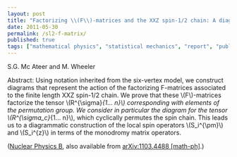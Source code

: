 ```yaml
---
layout: post
title: "Factorizing \\(F\\)-matrices and the XXZ spin-1/2 chain: A diagrammatic perspective"
date: 2011-05-30
permalink: /sl2-f-matrix/
published: true
tags: ["mathematical physics", "statistical mechanics", "report", "publication", ]
---
```


S.G. Mc Ateer and M. Wheeler

Abstract: Using notation inherited from the six-vertex model, we construct diagrams that represent the action of the factorizing F-matrices associated to the finite length XXZ spin-1/2 chain. We prove that these \\(F\\)-matrices factorize the tensor \\(R^{\\sigma}_{1... n}\\) corresponding with elements of the permutation group. We consider in particular the diagram for the tensor \\(R^{\\sigma_c}_{1... n}\\), which cyclically permutes the spin chain. This leads us to a diagrammatic construction of the local spin operators \\(S_i^{\pm}\\) and \\(S_i^{z}\\) in terms of the monodromy matrix operators.

([Nuclear Physics B](http://www.sciencedirect.com/science/article/pii/S0550321311002975), also available from [arXiv:1103.4488 \[math-ph\]](http://arxiv.org/abs/1103.4488).)

